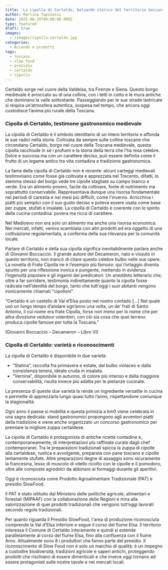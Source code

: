 ```yaml
---
title: 'La cipolla di Certaldo, baluardo storico del territorio boccaccesco'
author: Martina Tapinassi
date: 2025-08-26T00:00:00.000Z
type: featured
draft: true
images:
  - /images/cipolla-certaldo.jpg
categories:
  - Aziende e prodotti
tags:
  - toscana
  - slow food
  - presidio
  - certaldo
  - Cipolla
---
```


Certaldo sorge nel cuore della Valdelsa, tra Firenze e Siena. Questo borgo medievale è arroccato su di una collina, con i tetti in cotto e le mura antiche che dominano la valle sottostante. Passeggiando per le sue strade lastricate si respira un’atmosfera autentica, sospesa nel tempo, che ancora oggi custodisce l’anima più rurale della Toscana.

### Cipolla di Certaldo, testimone gastronomico medievale

La cipolla di Certaldo è il simbolo identitario di un intero territorio e affonda le sue radici nella storia. Coltivata da sempre sulle colline toscane che circondano Certaldo, borgo nel cuore della Toscana medievale, questa cipolla racchiude in sé i profumi e la storia della terra che l’ha resa celebre. Dolce e succosa ma con un carattere deciso, può essere definita come il frutto di un legame antico tra vita contadina e tradizione gastronomica.

La fama della cipolla di Certaldo non è recente: alcuni carteggi medievali testimoniano come fosse già coltivata e apprezzata nel Trecento, difatti, lo stemma stesso del borgo vede tre cipolle stagliate su campo bianco e verde. Era un alimento povero, facile da coltivare, fonte di nutrimento ma soprattutto conservabile. Rappresentava dunque una risorsa fondamentale nei periodi di carestia e nei mesi più difficili, come l'inverno. Arricchiva i piatti più semplici con il suo gusto deciso e poteva essere usata come base per zuppe, stufati e insalate. La cipolla di Certaldo è coerente con lo spirito della cucina contadina: povera ma ricca di carattere.

Nel Medioevo non era solo un alimento ma anche una risorsa economica. Nei mercati, infatti, veniva scambiata con altri prodotti ed era oggetto di una coltivazione regolamentata, a conferma della sua rilevanza per la comunità locale.

Parlare di Certaldo e della sua cipolla significa inevitabilmente parlare anche di Giovanni Boccaccio. Il grande autore del Decameron, nato e vissuto in questo territorio, non mancò di citare questo celebre bulbo nelle sue opere. La novella di Frate Cipolla ne è l’esempio più famoso: qui l’ortaggio diventa spunto per una riflessione ironica e pungente, mettendo in evidenza l’ingenuità popolare e gli inganni dei predicatori. Un aneddoto letterario che, oltre a far sorridere, testimonia indirettamente quanto la cipolla fosse radicata nell’identità del borgo, tanto che tutt'oggi i suoi abitanti vengono ironicamente chiamati "cipolloni".

“Certaldo è un castello di Val d’Elsa posto nel nostro contado \[…] Nel quale usò un lungo tempo d’andare ogn’anno una volta, un de’ frati di Santo Antonio, il cui nome era frate Cipolla, forse non meno per lo nome che per altra divozione vedutovi volentieri, con ciò sia cosa che quel terreno produca cipolle famose per tutta la Toscana.”

(Giovanni Boccaccio – Decameron – Libro VI)

### Cipolla di Certaldo: varietà e riconoscimenti

La cipolla di Certaldo è disponibile in due varietà:

* “Statina”, raccolta fra primavera e estate, dal bulbo violaceo e dalla consistenza tenera, ideale cruda in insalata.
* “Vernina”, disponibile in autunno, di colore più intenso e dalla maggiore conservabilità, risulta invece più adatta per le pietanze cucinate.

La presenza di queste due varietà la rende un ingrediente versatile in cucina e permette di apprezzarla lungo quasi tutto l’anno, rispettandone comunque la stagionalità. 

Ogni anno il paese si mobilità e questa primizia a km0 viene celebrata in una sagra dedicata: stand gastronomici propongono agli avventori piatti della tradizione e viene anche organizzato un concorso gastronomico per premiare la migliore zuppa certaldese.

La cipolla di Certaldo è protagonista di antiche ricette contadine e, contemporaneamente, di interpretazioni più raffinate curate dagli chef contemporanei. Tra le preparazioni tradizionali spicca la zuppa di cipolle alla certaldese, rustica e avvolgente, preparata con pane toscano e cipolle lentamente stufate. Altre preparazioni degne di assaggio sono sicuramente la francesina, lesso di muscolo di vitello ricotto con le cipolle e il pomodoro, oltre alle composte agrodolci da abbinare ai formaggi durante gli aperitivi.

Oggi è riconosciuta come Prodotto Agroalimentare Tradizionale (PAT) e presidio SlowFood. 

Il PAT è stato istituito dal Ministero delle politiche agricole, alimentari e forestali (MIPAAF) con la collaborazione delle Regioni e mira alla valorizzazione di quei prodotti tradizionali che vengono tutt’oggi lavorati secondo regole tradizionali.

Per quanto riguarda il Presidio SlowFood, l'area di produzione riconosciuta comprende la Val d'Elsa inferiore e segue il corso del fiume Elsa. Il territorio interessa il Comune di Certaldo interamente e quindi si estende parallelamente al corso del fiume Elsa, fino alla confluenza con il fiume Arno. Attualmente sono 8 i produttori che fanno parte del presidio. Il riconoscimento di Slow Food non è solo un marchio di qualità: è un impegno a custodire biodiversità, tradizioni agricole e saperi antichi, proteggendo prodotti che rischiano di essere dimenticati e che invece oggi tornano ad essere protagonisti sulle nostre tavole e nei mercati locali.


